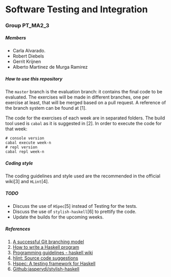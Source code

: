 # Software Testing and Integration

### Group PT_MA2_3

##### Members

- Carla Alvarado.
- Robert Diebels
- Gerrit Krijnen
- Alberto Martinez de Murga Ramirez

##### How to use this repository

The ```master``` branch is the evaluation branch: it contains the final code to be evaluated. The exercises will be made in different branches, one per exercise at least, that will be merged based on a pull request. A reference of the branch system can be found at [1].

The code for the exercises of each week are in separated folders. The build tool used is ```cabal``` as it is suggested in [2]. In order to execute the code for that week:
```
# console version
cabal execute week-n
# repl version
cabal repl week-n
```

##### Coding style

The coding guidelines and style used are the recommended in the official wiki[3] and ```HLint```[4].

##### TODO
- Discuss the use of ```HSpec```[5] instead of Testing for the tests.
- Discuss the use of ```stylish-haskell```[6] to prettify the code.
- Update the builds for the upcoming weeks.

##### References

1. [A successful Git branching model](http://nvie.com/posts/a-successful-git-branching-model/)
2. [How to write a Haskell program](https://wiki.haskell.org/How_to_write_a_Haskell_program)
3. [Programming guidelines - haskell wiki](https://wiki.haskell.org/Programming_guidelines)
4. [hlint: Source code suggestions](https://hackage.haskell.org/package/hlint#readme)
5. [Hspec: A testing framework for Haskell](https://hspec.github.io/)
6. [Github:jaspervdj/stylish-haskell](https://github.com/jaspervdj/stylish-haskell)
